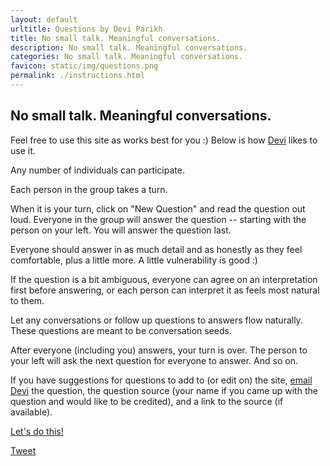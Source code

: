 ```yaml
---
layout: default
urltitle: Questions by Devi Parikh
title: No small talk. Meaningful conversations.
description: No small talk. Meaningful conversations.
categories: No small talk. Meaningful conversations.
favicon: static/img/questions.png
permalink: ./instructions.html
---
```


## No small talk. Meaningful conversations.

Feel free to use this site as works best for you :) Below is how <a href = "https://deviparikh.com">Devi</a> likes to use it.

Any number of individuals can participate.

Each person in the group takes a turn. 

When it is your turn, click on "New Question" and read the question out loud. Everyone in the group will answer the question -- starting with the person on your left. You will answer the question last. 

Everyone should answer in as much detail and as honestly as they feel comfortable, plus a little more. A little vulnerability is good :)

If the question is a bit ambiguous, everyone can agree on an interpretation first before answering, or each person can interpret it as feels most natural to them.

Let any conversations or follow up questions to answers flow naturally. These questions are meant to be conversation seeds.

After everyone (including you) answers, your turn is over. The person to your left will ask the next question for everyone to answer. And so on.

If you have suggestions for questions to add to (or edit on) the site, <a href="#" onclick="javascript:window.location.href='mailto:deviparikh.dp@gmail.com?subject=Question suggestion&body=Question: %0d%0a%0d%0a(Optional) Question source (e.g., your name if you came up with the question): %0d%0a%0d%0a(Optional) Question source link (e.g., link to your webpage or Twitter): '">email Devi</a> the question, the question source (your name if you came up with the question and would like to be credited), and a link to the source (if available).

<a href = "./">Let's do this!</a>

<a href="https://twitter.com/share?ref_src=twsrc%5Etfw" class="twitter-share-button" data-text="Prefer deeper connections over small talk? This simple conversation tool by @deviparikh is pretty cool!" data-url="https://deviparikh.com/questions" data-show-count="false">Tweet</a><script async src="https://platform.twitter.com/widgets.js" charset="utf-8"></script>

